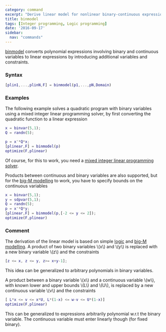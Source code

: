 ```yaml
---
category: command
excerpt: "Derive linear model for nonlinear binary-continuous expression"
title: binmodel
tags: [Integer programming, Logic programming]
date: '2016-09-17'
sidebar:
  nav: "commands"
---
```


[binmodel](/command/binmodel) converts polynomial expressions involving binary and continuous variables to linear expressions by introducing additional variables and constraints.

### Syntax


````matlab
[plin1,...,plinN,F] = binmodel(p1,...,pN,Domain)
````

### Examples

The following example solves a quadratic program with binary variables using a mixed integer linear programming solver, by first converting the quadratic function to a linear expression

````matlab
x = binvar(5,1);
Q = randn(5);

p = x'*Q*x;
[plinear,F] = binmodel(p)
optimize(F,plinear)
````

Of course, for this to work, you need a [mixed integer linear programming solver](/tags#mixed-integer-linear-programming-solver).

Products between continuous and binary variables are also supported, but for the [big-M modelling](/tutorial/bigmandconvexhulls) to work, you have to specify bounds on the continuous variables

````matlab
x = binvar(5,1);
y = sdpvar(5,1);
Q = randn(5);
p = x'*Q*y;
[plinear,F] = binmodel(p,[-2 <= y <= 2]);
optimize(F,plinear)
````

### Comment

The derivation of the linear model is based on simple [logic](/tutorial/logicprogramming) and [big-M modelling](/tutorial/bigmandconvexhulls). A product of two binary variables \\(x\\) and \\(y\\) is replaced with a new binary variable \\(z\\) and the constraints

````matlab
[z <= x, z <= y, z>= x+y-1];
````
This idea can be generalized to arbitrary polynomials in binary variables. 

A product between a binary variable \\(x\\) and a continuous variable \\(w\\), with known lower and upper bounds \\(L\\) and \\(U\\), is replaced by a new continuous variable \\(v\\) and the constraints

````matlab
[ L*x <= v <= x*U, L*(1-x) <= w-v <= U*(1-x)]
optimize(F,plinear)
````
This can be generalized to expressions arbitrarily polynomial w.r.t the binary variable. The continuous variable must enter linearly though (for fixed binary).
